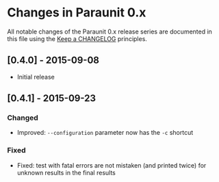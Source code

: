 # Changes in Paraunit 0.x

All notable changes of the Paraunit 0.x release series are documented in this file using the [Keep a CHANGELOG](http://keepachangelog.com/) principles.

## [0.4.0] - 2015-09-08

* Initial release

## [0.4.1] - 2015-09-23

### Changed

* Improved: `--configuration` parameter now has the `-c` shortcut

### Fixed

* Fixed: test with fatal errors are not mistaken (and printed twice) for unknown results in the final results
